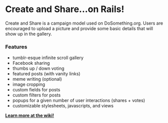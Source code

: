 # Create and Share...on Rails!

Create and Share is a campaign model used on DoSomething.org.  Users are encouraged to upload a picture and provide some basic details that will show up in the gallery.

### Features
* tumblr-esque infinite scroll gallery
* Facebook sharing
* thumbs up / down voting
* featured posts (with vanity links)
* meme writing (optional)
* image cropping
* custom fields for posts
* custom filters for posts
* popups for a given number of user interactions (shares + votes)
* customizable stylesheets, javascripts, and views

**[Learn more at the wiki!](http://github.com/DoSomething/create-and-share/wiki)**